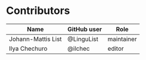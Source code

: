 # Contributors

Name | GitHub user | Role
--- | --- | ---
Johann-Mattis List | @LinguList | maintainer
Ilya Chechuro | @ilchec | editor
